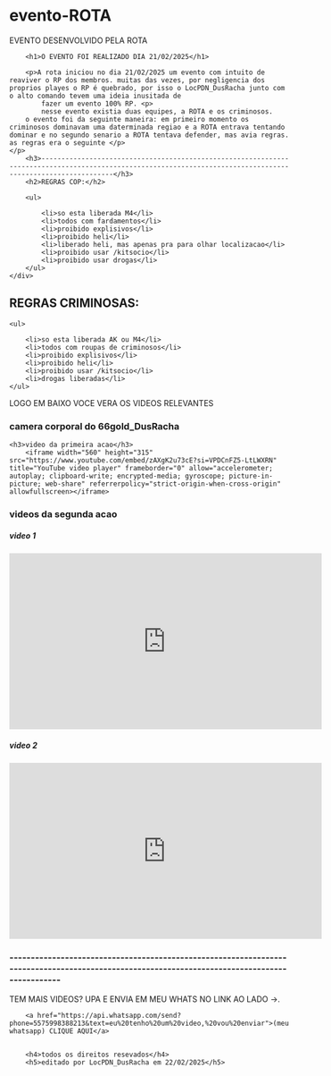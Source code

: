 # evento-ROTA
EVENTO DESENVOLVIDO PELA ROTA
<html>
    <head>
        <title>VIDEOS DO EVENTO</title>
        <meta name="description" content="Site relacionado ao evento realizado dia 21/02/2025">
    </head>
    <body>
       
        <h1>O EVENTO FOI REALIZADO DIA 21/02/2025</h1>
        
        <p>A rota iniciou no dia 21/02/2025 um evento com intuito de reaviver o RP dos membros. muitas das vezes, por negligencia dos proprios playes o RP é quebrado, por isso o LocPDN_DusRacha junto com o alto comando tevem uma ideia inusitada de 
            fazer um evento 100% RP. <p> 
            nesse evento existia duas equipes, a ROTA e os criminosos.
        o evento foi da seguinte maneira: em primeiro momento os criminosos dominavam uma daterminada regiao e a ROTA entrava tentando dominar e no segundo senario a ROTA tentava defender, mas avia regras. as regras era o seguinte </p>
    </p>
        <h3>--------------------------------------------------------------------------------------------------------------------------------------------------------------</h3>
        <h2>REGRAS COP:</h2>
 
        <ul>
           
            <li>so esta liberada M4</li>
            <li>todos com fardamentos</li>
            <li>proibido explisivos</li>
            <li>proibido heli</li>
            <li>liberado heli, mas apenas pra para olhar localizacao</li>
            <li>proibido usar /kitsocio</li>
            <li>proibido usar drogas</li>
        </ul>
    </div>
       
       
       
    
                        
 <h2>REGRAS CRIMINOSAS:</h2>
 
    <ul>
       
        <li>so esta liberada AK ou M4</li>
        <li>todos com roupas de criminosos</li>
        <li>proibido explisivos</li>
        <li>proibido heli</li>
        <li>proibido usar /kitsocio</li>
        <li>drogas liberadas</li>
    </ul>
</div>
<span>LOGO EM BAIXO VOCE VERA OS VIDEOS RELEVANTES</span>        
        <h3>camera corporal do 66gold_DusRacha</h3>
        
    <h3>video da primeira acao</h3>
        <iframe width="560" height="315" src="https://www.youtube.com/embed/zAXgK2u73cE?si=VPDCnFZ5-LtLWXRN" title="YouTube video player" frameborder="0" allow="accelerometer; autoplay; clipboard-write; encrypted-media; gyroscope; picture-in-picture; web-share" referrerpolicy="strict-origin-when-cross-origin" allowfullscreen></iframe>
<h3> videos da segunda acao</H3>
<h5>video 1</h5>
    <iframe width="560" height="315" src="https://www.youtube.com/embed/Ye7Dwkxb9VM?si=bvWoqdDaptPBlR-P" title="YouTube video player" frameborder="0" allow="accelerometer; autoplay; clipboard-write; encrypted-media; gyroscope; picture-in-picture; web-share" referrerpolicy="strict-origin-when-cross-origin" allowfullscreen></iframe>
<h5>video 2</h5>
        <iframe width="560" height="315" src="https://www.youtube.com/embed/hYMo_QhO2Z4?si=cuUj-5R8qHiPBVsF" title="YouTube video player" frameborder="0" allow="accelerometer; autoplay; clipboard-write; encrypted-media; gyroscope; picture-in-picture; web-share" referrerpolicy="strict-origin-when-cross-origin" allowfullscreen></iframe>

<h3>----------------------------------------------------------------------------------------------------------------------------------------------</h3>
        <span>TEM MAIS VIDEOS? UPA E ENVIA EM MEU WHATS NO LINK AO LADO ->.</span>
         
        <a href="https://api.whatsapp.com/send?phone=5575998388213&text=eu%20tenho%20um%20video,%20vou%20enviar">(meu whatsapp) CLIQUE AQUI</a>
        
        
		<h4>todos os direitos resevados</h4>
        <h5>editado por LocPDN_DusRacha em 22/02/2025</h5>
    
</script>
</body>
</html>
